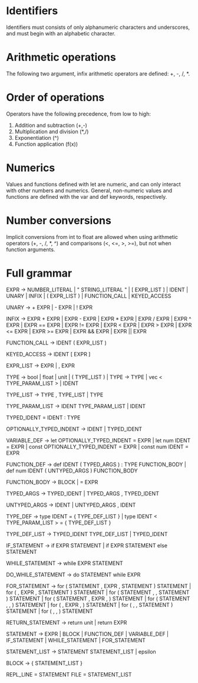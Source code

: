 # Identifiers
Identifiers must consists of only alphanumeric characters and underscores, and must begin with an alphabetic character.


# Arithmetic operations
The following two argument, infix arithmetic operators are defined: +, -, /, *.


# Order of operations
Operators have the following precedence, from low to high:
1. Addition and subtraction (+,-)
2. Multiplication and division (*,/)
3. Exponentiation (^)
4. Function application (f(x))


# Numerics
Values and functions defined with let are numeric, and can only interact with other numbers and numerics. General, non-numeric values and functions are defined with the var and def keywords, respectively.


# Number conversions
Implicit conversions from int to float are allowed when using arithmetic operators (+, -, /, *, ^) and comparisons (<, <=, >, >=), but not when function arguments.


# Full grammar

EXPR -> NUMBER_LITERAL
      | " STRING_LITERAL "
      | [ EXPR_LIST ]
      | IDENT
      | UNARY
      | INFIX
      | ( EXPR_LIST )
      | FUNCTION_CALL
      | KEYED_ACCESS

UNARY -> + EXPR
       | - EXPR
       | ! EXPR

INFIX -> EXPR + EXPR
       | EXPR - EXPR
       | EXPR * EXPR
       | EXPR / EXPR
       | EXPR ^ EXPR
       | EXPR == EXPR
       | EXPR != EXPR
       | EXPR < EXPR
       | EXPR > EXPR
       | EXPR <= EXPR
       | EXPR >= EXPR
       | EXPR && EXPR
       | EXPR || EXPR

FUNCTION_CALL -> IDENT ( EXPR_LIST )

KEYED_ACCESS -> IDENT [ EXPR ]

EXPR_LIST -> EXPR
           | , EXPR


TYPE -> bool
      | float
      | unit
      | ( TYPE_LIST )
      | TYPE -> TYPE
      | vec < TYPE_PARAM_LIST >
      | IDENT

TYPE_LIST -> TYPE , TYPE_LIST
           | TYPE

TYPE_PARAM_LIST -> IDENT TYPE_PARAM_LIST
                 | IDENT


TYPED_IDENT = IDENT : TYPE

OPTIONALLY_TYPED_INDENT -> IDENT
                         | TYPED_IDENT

VARIABLE_DEF -> let OPTIONALLY_TYPED_INDENT = EXPR
              | let num IDENT = EXPR
              | const OPTIONALLY_TYPED_INDENT = EXPR
              | const num IDENT = EXPR

FUNCTION_DEF -> def IDENT ( TYPED_ARGS ) : TYPE FUNCTION_BODY
              | def num IDENT ( UNTYPED_ARGS ) FUNCTION_BODY

FUNCTION_BODY -> BLOCK
               | = EXPR

TYPED_ARGS -> TYPED_IDENT
            | TYPED_ARGS , TYPED_IDENT

UNTYPED_ARGS -> IDENT
              | UNTYPED_ARGS , IDENT


TYPE_DEF -> type IDENT = { TYPE_DEF_LIST }
          | type IDENT < TYPE_PARAM_LIST > = { TYPE_DEF_LIST }

TYPE_DEF_LIST -> TYPED_IDENT TYPE_DEF_LIST
               | TYPED_IDENT


IF_STATEMENT -> if EXPR STATEMENT
              | if EXPR STATEMENT else STATEMENT

WHILE_STATEMENT -> while EXPR STATEMENT

DO_WHILE_STATEMENT -> do STATEMENT while EXPR

FOR_STATEMENT -> for ( STATEMENT , EXPR , STATEMENT ) STATEMENT
               | for ( , EXPR , STATEMENT ) STATEMENT
               | for ( STATEMENT , , STATEMENT ) STATEMENT
               | for ( STATEMENT , EXPR , ) STATEMENT
               | for ( STATEMENT , , ) STATEMENT
               | for ( , EXPR , ) STATEMENT
               | for ( , , STATEMENT ) STATEMENT
               | for ( , , ) STATEMENT

RETURN_STATEMENT -> return unit
                  | return EXPR

STATEMENT -> EXPR
           | BLOCK
           | FUNCTION_DEF
           | VARIABLE_DEF
           | IF_STATEMENT
           | WHILE_STATEMENT
           | FOR_STATEMENT

STATEMENT_LIST -> STATEMENT STATEMENT_LIST
                | epsilon

BLOCK -> { STATEMENT_LIST }


REPL_LINE = STATEMENT
FILE = STATEMENT_LIST

